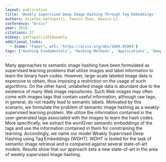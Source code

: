 ```yaml
---
layout: publication
title: 'Weakly Supervised Deep Image Hashing Through Tag Embeddings'
authors: Vijetha Gattupalli, Yaoxin Zhuo, Baoxin Li
conference: "Arxiv"
year: 2018
citations: 27
bibkey: gattupalli2018weakly
additional_links:
  - {name: "Paper", url: 'https://arxiv.org/abs/1806.05804'}
tags: ['Hashing Fundamentals', 'Hashing Methods', 'Applications', 'Deep Hashing']
---
```

Many approaches to semantic image hashing have been formulated as supervised
learning problems that utilize images and label information to learn the binary
hash codes. However, large-scale labeled image data is expensive to obtain,
thus imposing a restriction on the usage of such algorithms. On the other hand,
unlabelled image data is abundant due to the existence of many Web image
repositories. Such Web images may often come with images tags that contain
useful information, although raw tags, in general, do not readily lead to
semantic labels. Motivated by this scenario, we formulate the problem of
semantic image hashing as a weakly-supervised learning problem. We utilize the
information contained in the user-generated tags associated with the images to
learn the hash codes. More specifically, we extract the word2vec semantic
embeddings of the tags and use the information contained in them for
constraining the learning. Accordingly, we name our model Weakly Supervised
Deep Hashing using Tag Embeddings (WDHT). WDHT is tested for the task of
semantic image retrieval and is compared against several state-of-art models.
Results show that our approach sets a new state-of-art in the area of weekly
supervised image hashing.
